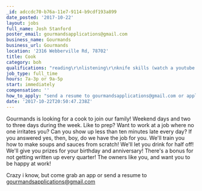 ```yaml
---
_id: adccdc70-b76a-11e7-9114-b9cdf193a899
date_posted: '2017-10-22'
layout: jobs
full_name: Josh Stanford
poster_email: gourmandsapplications@gmail.com
business_name: Gourmands
business_url: Gourmands
location: '2316 Webberville Rd, 78702'
title: Cook
category: boh
qualifications: "reading\r\nlistening\r\nknife skills (watch a youtube video (may require the previous two qualifications))\r\nwork ethic\r\ncharacter\r\nshoes\r\nclothes that will get dirty\r\ncommon sense a plus"
job_type: full_time
hours: 7a-3p or 9a-5p
start: immediately
compensation: ''
how_to_apply: "send a resume to gourmandsapplications@gmail.com or apply in person\r\n\r\nlesser experienced candidates will have a working interview"
date: '2017-10-22T20:50:47.238Z'
---
```

Gourmands is looking for a cook to join our family! Weekend days and two to three days during the week. Like to prep? Want to work at a job where no one irritates you? Can you show up less than ten minutes late every day? If you answered yes, then, boy, do we have the job for you. We'll train you how to make soups and sauces from scratch! We'll let you drink for half off! We'll give you prizes for your birthday and anniversary! There's a bonus for not getting written up every quarter! The owners like you, and want you to be happy at work! 

Crazy i know, but come grab an app or send a resume to gourmandsapplications@gmail.com
